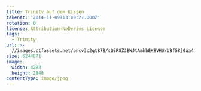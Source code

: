 ```yaml
---
title: Trinity auf dem Kissen
takenAt: '2014-11-09T13:49:27.000Z'
rotation: 0
license: Attribution-NoDerivs License
tags:
  - Trinity
url: >-
  //images.ctfassets.net/bncv3c2gt878/sQiR8ZJBWJtAmhbEK8VHU/b8f5820aa4f1d5a36771e06360fa0f46/trinity-auf-dem-kissen_15128428083_o
size: 6244871
image:
  width: 4288
  height: 2848
contentType: image/jpeg
---
```



